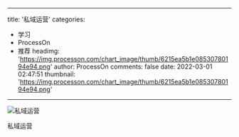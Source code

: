 
---
title: '私域运营'
categories: 
 - 学习
 - ProcessOn
 - 推荐
headimg: 'https://img.processon.com/chart_image/thumb/6215ea5b1e08530780194e94.png'
author: ProcessOn
comments: false
date: 2022-03-01 02:47:51
thumbnail: 'https://img.processon.com/chart_image/thumb/6215ea5b1e08530780194e94.png'
---

<div>   
<img class="thumb" alt="私域运营" src="https://img.processon.com/chart_image/thumb/6215ea5b1e08530780194e94.png" referrerpolicy="no-referrer">
<p>私域运营</p>  
</div>
            